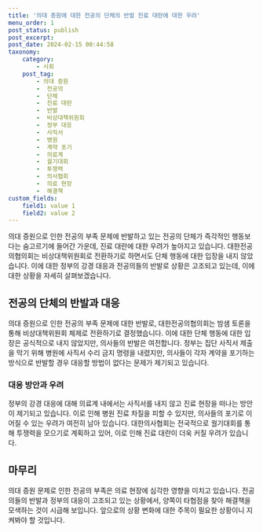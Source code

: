 ```yaml
---
title: '의대 증원에 대한 전공의 단체의 반발 진료 대란에 대한 우려'
menu_order: 1
post_status: publish
post_excerpt: 
post_date: 2024-02-15 00:44:58
taxonomy:
    category:
        - 사회
    post_tag:
        - 의대 증원
        -  전공의
        -  단체
        -  진료 대란
        -  반발
        -  비상대책위원회
        -  정부 대응
        -  사직서
        -  병원
        -  계약 포기
        -  의료계
        -  궐기대회
        -  투쟁력
        -  의사협회
        -  의료 현장
        -  해결책
custom_fields:
    field1: value 1
    field2: value 2
---
```


의대 증원으로 인한 전공의 부족 문제에 반발하고 있는 전공의 단체가 즉각적인 행동보다는 숨고르기에 들어간 가운데, 진료 대란에 대한 우려가 높아지고 있습니다. 대한전공의협의회는 비상대책위원회로 전환하기로 하면서도 단체 행동에 대한 입장을 내지 않았습니다. 이에 대한 정부의 강경 대응과 전공의들의 반발로 상황은 고조되고 있는데, 이에 대한 상황을 자세히 살펴보겠습니다.
## 전공의 단체의 반발과 대응
의대 증원으로 인한 전공의 부족 문제에 대한 반발로, 대한전공의협의회는 밤샘 토론을 통해 비상대책위원회 체제로 전환하기로 결정했습니다. 이에 대한 단체 행동에 대한 입장은 공식적으로 내지 않았지만, 의사들의 반발은 여전합니다. 정부는 집단 사직서 제출을 막기 위해 병원에 사직서 수리 금지 명령을 내렸지만, 의사들이 각자 계약을 포기하는 방식으로 반발할 경우 대응할 방법이 없다는 문제가 제기되고 있습니다.
### 대응 방안과 우려
정부의 강경 대응에 대해 의료계 내에서는 사직서를 내지 않고 진료 현장을 떠나는 방안이 제기되고 있습니다. 이로 인해 병원 진료 차질을 피할 수 있지만, 의사들의 포기로 이어질 수 있는 우려가 여전히 남아 있습니다. 대한의사협회는 전국적으로 궐기대회를 통해 투쟁력을 모으기로 계획하고 있어, 이로 인해 진료 대란이 더욱 커질 우려가 있습니다.
## 마무리
의대 증원 문제로 인한 전공의 부족은 의료 현장에 심각한 영향을 미치고 있습니다. 전공의들의 반발과 정부의 대응이 고조되고 있는 상황에서, 양쪽이 타협점을 찾아 해결책을 모색하는 것이 시급해 보입니다. 앞으로의 상황 변화에 대한 주목이 필요한 상황이니 지켜봐야 할 것입니다.
